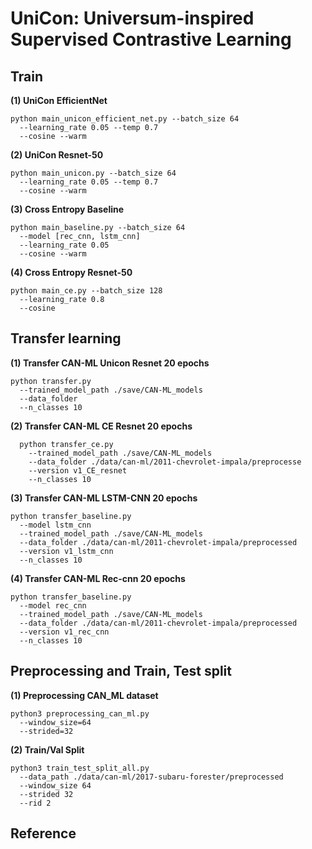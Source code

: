 # UniCon: Universum-inspired Supervised Contrastive Learning


## Train

**(1) UniCon EfficientNet**
```
python main_unicon_efficient_net.py --batch_size 64
  --learning_rate 0.05 --temp 0.7
  --cosine --warm
```

**(2) UniCon Resnet-50**
```
python main_unicon.py --batch_size 64
  --learning_rate 0.05 --temp 0.7
  --cosine --warm
```

**(3) Cross Entropy Baseline**
```
python main_baseline.py --batch_size 64
  --model [rec_cnn, lstm_cnn]
  --learning_rate 0.05
  --cosine --warm
```

**(4) Cross Entropy Resnet-50**
```
python main_ce.py --batch_size 128
  --learning_rate 0.8
  --cosine
```

## Transfer learning
**(1) Transfer CAN-ML Unicon Resnet 20 epochs**
```
python transfer.py     
  --trained_model_path ./save/CAN-ML_models
  --data_folder
  --n_classes 10
```

**(2) Transfer CAN-ML CE Resnet 20 epochs**
```
  python transfer_ce.py 
    --trained_model_path ./save/CAN-ML_models 
    --data_folder ./data/can-ml/2011-chevrolet-impala/preprocesse 
    --version v1_CE_resnet 
    --n_classes 10
```

**(3) Transfer CAN-ML LSTM-CNN 20 epochs**
```
python transfer_baseline.py  
  --model lstm_cnn 
  --trained_model_path ./save/CAN-ML_models
  --data_folder ./data/can-ml/2011-chevrolet-impala/preprocessed
  --version v1_lstm_cnn
  --n_classes 10
```

**(4) Transfer CAN-ML Rec-cnn 20 epochs**
```
python transfer_baseline.py  
  --model rec_cnn 
  --trained_model_path ./save/CAN-ML_models
  --data_folder ./data/can-ml/2011-chevrolet-impala/preprocessed
  --version v1_rec_cnn
  --n_classes 10
```

## Preprocessing and Train, Test split
**(1) Preprocessing CAN_ML dataset**
```
python3 preprocessing_can_ml.py 
  --window_size=64 
  --strided=32
```

**(2) Train/Val Split**
```
python3 train_test_split_all.py 
  --data_path ./data/can-ml/2017-subaru-forester/preprocessed 
  --window_size 64 
  --strided 32 
  --rid 2
```

## Reference

